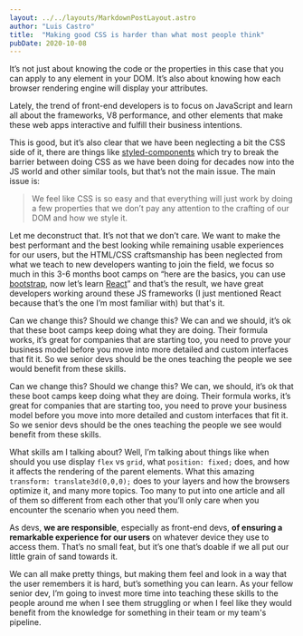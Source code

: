 ```yaml
---
layout: ../../layouts/MarkdownPostLayout.astro
author: "Luis Castro"
title:  "Making good CSS is harder than what most people think"
pubDate: 2020-10-08
---
```


It’s not just about knowing the code or the properties in this case that you can apply to any element in your DOM. It’s also about knowing how each browser rendering engine will display your attributes.

Lately, the trend of front-end developers is to focus on JavaScript and learn all about the frameworks, V8 performance, and other elements that make these web apps interactive and fulfill their business intentions.

This is good, but it’s also clear that we have been neglecting a bit the CSS side of it, there are things like [styled-components](https://styled-components.com) which try to break the barrier between doing CSS as we have been doing for decades now into the JS world and other similar tools, but that’s not the main issue. The main issue is:

> We feel like CSS is so easy and that everything will just work by doing a few properties that we don’t pay any attention to the crafting of our DOM and how we style it.

Let me deconstruct that. It’s not that we don’t care. We want to make the best performant and the best looking while remaining usable experiences for our users, but the HTML/CSS craftsmanship has been neglected from what we teach to new developers wanting to join the field, we focus so much in this 3-6 months boot camps on “here are the basics, you can use [bootstrap](https://getbootstrap.com/), now let’s learn [React](https://reactjs.org/)”  and that’s the result, we have great developers working around these JS frameworks (I just mentioned React because that’s the one I’m most familiar with) but that's it.

Can we change this? Should we change this? We can and we should, it’s ok that these boot camps keep doing what they are doing. Their formula works, it’s great for companies that are starting too, you need to prove your business model before you move into more detailed and custom interfaces that fit it. So we senior devs should be the ones teaching the people we see would benefit from these skills.

Can we change this? Should we change this? We can, we should, it’s ok that these boot camps keep doing what they are doing. Their formula works, it’s great for companies that are starting too, you need to prove your business model before you move into more detailed and custom interfaces that fit it. So we senior devs should be the ones teaching the people we see would benefit from these skills.

What skills am I talking about? Well, I’m talking about things like when should you use display `flex` vs `grid`, what `position: fixed;` does, and how it affects the rendering of the parent elements. What this amazing `transform: translate3d(0,0,0);` does to your layers and how the browsers optimize it, and many more topics. Too many to put into one article and all of them so different from each other that you’ll only care when you encounter the scenario when you need them.

As devs, **we are responsible**, especially as front-end devs, **of ensuring a remarkable experience for our users** on whatever device they use to access them. That’s no small feat, but it’s one that’s doable if we all put our little grain of sand towards it.

We can all make pretty things, but making them feel and look in a way that the user remembers it is hard, but’s something you can learn. As your fellow senior dev, I’m going to invest more time into teaching these skills to the people around me when I see them struggling or when I feel like they would benefit from the knowledge for something in their team or my team's pipeline.
